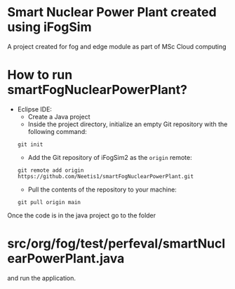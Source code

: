 # Smart Nuclear Power Plant created using iFogSim
A project created for fog and edge module as part of MSc Cloud computing

# How to run smartFogNuclearPowerPlant?

* Eclipse IDE:
  * Create a Java project
  * Inside the project directory, initialize an empty Git repository with the following command:
  ```
  git init
  ```
  * Add the Git repository of iFogSim2 as the `origin` remote:
  ```
  git remote add origin  https://github.com/Neetis1/smartFogNuclearPowerPlant.git
  ```
  * Pull the contents of the repository to your machine:
  ```
  git pull origin main
  ```
 Once the code is in the java project go to the folder 
 
 # src/org/fog/test/perfeval/smartNuclearPowerPlant.java
 
 and run the application.
